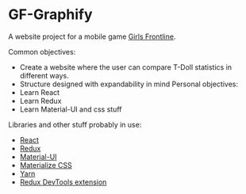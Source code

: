 # GF-Graphify
A website project for a mobile game [Girls Frontline](http://gf.sunborngame.com/).



Common objectives:
* Create a website where the user can compare T-Doll statistics in different ways.
* Structure designed with expandability in mind
Personal objectives:
* Learn React
* Learn Redux
* Learn Material-UI and css stuff

Libraries and other stuff probably in use:
* [React](https://reactjs.org/)
* [Redux](https://redux.js.org/)
* [Material-UI](https://material-ui.com/)
* [Materialize CSS](https://materializecss.com/)
* [Yarn](https://yarnpkg.com/lang/en/)
* [Redux DevTools extension](https://addons.mozilla.org/en-US/firefox/addon/reduxdevtools/)


